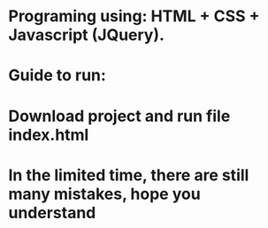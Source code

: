 # Programing using: HTML + CSS + Javascript (JQuery).
# Guide to run: 
# Download project and run file index.html
# In the limited time, there are still many mistakes, hope you understand